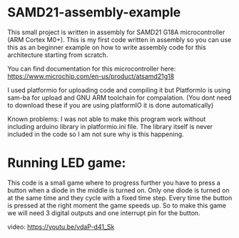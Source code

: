 # SAMD21-assembly-example
This small project is written in assembly for SAMD21 G18A microcontroller (ARM Cortex M0+). This is my first code written in assembly so you can use this as an beginner example on how to write assembly code for this architecture starting from scratch. 

You can find documentation for this microcontroller here: https://www.microchip.com/en-us/product/atsamd21g18

I used platformio for uploading code and compiling it but PlatformIo is using sam-ba for upload and GNU ARM toolchain for compalation. (You dont need to download these if you are using platformIO it is done automatically)

Known problems:
I was not able to make this program work without including arduino library in platformio.ini file. The library itself is never included in the code so I am not sure why is this happening.

# Running LED game:
This code is a small game where to progress further you have to press a button when a diode in the middle is turned on. Only one diode is turned on at the same time and they cycle with a fixed time step. Every time the button is pressed at the right moment the game speeds up. So to make this game we will need 3 digital outputs and one interrupt pin for the button.


video: https://youtu.be/vdaP-d41_Sk
